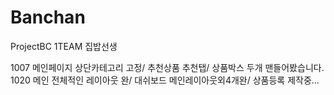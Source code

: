 # Banchan
ProjectBC
1TEAM 집밥선생 


1007
메인페이지 상단카테고리 고정/ 추천상품 추천탭/ 상품박스 두개 맨들어봤습니다.
1020
메인 전체적인 레이아웃 완/ 대쉬보드 메인레이아웃외4개완/ 상품등록 제작중...
